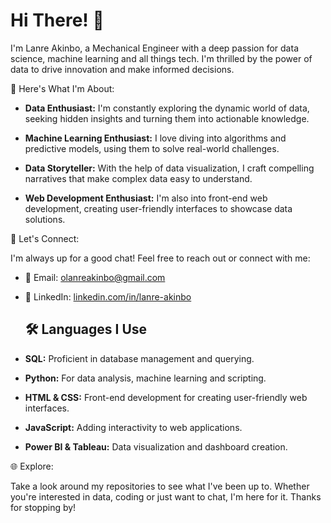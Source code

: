 # Hi There! 👋

I'm Lanre Akinbo, a Mechanical Engineer with a deep passion for data science, machine learning and all things tech. I'm thrilled by the power of data to drive innovation and make informed decisions. 

🚀 Here's What I'm About:

- **Data Enthusiast:** I'm constantly exploring the dynamic world of data, seeking hidden insights and turning them into actionable knowledge.

- **Machine Learning Enthusiast:** I love diving into algorithms and predictive models, using them to solve real-world challenges.

- **Data Storyteller:** With the help of data visualization, I craft compelling narratives that make complex data easy to understand.

- **Web Development Enthusiast:** I'm also into front-end web development, creating user-friendly interfaces to showcase data solutions.

💬 Let's Connect:

I'm always up for a good chat! Feel free to reach out or connect with me:

- 📧 Email: [olanreakinbo@gmail.com](mailto:olanreakinbo@gmail.com)
- 💼 LinkedIn: [linkedin.com/in/lanre-akinbo](https://www.linkedin.com/in/lanre-akinbo/)

  ## 🛠️ Languages I Use

- **SQL:** Proficient in database management and querying.
- **Python:** For data analysis, machine learning and scripting.
- **HTML & CSS:** Front-end development for creating user-friendly web interfaces.
- **JavaScript:** Adding interactivity to web applications.
- **Power BI & Tableau:** Data visualization and dashboard creation.

🌐 Explore:

Take a look around my repositories to see what I've been up to. Whether you're interested in data, coding or just want to chat, I'm here for it. Thanks for stopping by!
